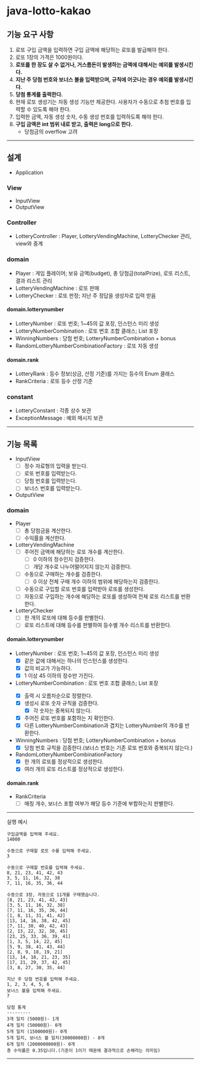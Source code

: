 # java-lotto-kakao

## 기능 요구 사항

1. 로또 구입 금액을 입력하면 구입 금액에 해당하는 로또를 발급해야 한다.
2. 로또 1장의 가격은 1000원이다.
3. __로또를 한 장도 살 수 없거나, 거스름돈이 발생하는 금액에 대해서는 예외를 발생시킨다.__
4. __지난 주 당첨 번호와 보너스 볼을 입력받으며, 규칙에 어긋나는 경우 예외를 발생시킨다.__
5. __당첨 통계를 출력한다.__
6. 현재 로또 생성기는 자동 생성 기능만 제공한다. 사용자가 수동으로 추첨 번호를 입력할 수 있도록 해야 한다. 
7. 입력한 금액, 자동 생성 숫자, 수동 생성 번호를 입력하도록 해야 한다.
8. __구입 금액은 int 범위 내로 받고, 출력은 long으로 한다.__ 
   - 당첨금의 overflow 고려


---
## 설계

- Application

### View
- InputView
- OutputView

### Controller
- LotteryController : Player, LotteryVendingMachine, LotteryChecker 관리, view와 중계

### domain
- Player : 게임 플레이어; 보유 금액(budget), 총 당첨금(totalPrize), 로또 리스트, 결과 리스트 관리
- LotteryVendingMachine : 로또 판매
- LotteryChecker : 로또 판정; 지난 주 정답을 생성자로 입력 받음

#### domain.lotterynumber
- LotteryNumber : 로또 번호; 1~45의 값 포장, 인스턴스 미리 생성
- LotteryNumberCombination : 로또 번호 조합 클래스; List<LotteryNumber> 포장
- WinningNumbers : 당첨 번호; LotteryNumberCombination + bonus
- RandomLotteryNumberCombinationFactory : 로또 자동 생성

#### domain.rank
- LotteryRank : 등수 정보(상금, 산정 기준)를 가지는 등수의 Enum 클래스
- RankCriteria : 로또 등수 산정 기준

### constant
- LotteryConstant : 각종 상수 보관
- ExceptionMessage : 예외 메시지 보관

---

## 기능 목록

- InputView
  - [ ] 정수 자료형의 입력을 받는다.
  - [ ] 로또 번호를 입력받는다.
  - [ ] 당첨 번호를 입력받는다.
  - [ ] 보너스 번호를 입력받는다.
- OutputView

### domain
- Player
  - [ ] 총 당첨금을 계산한다.
  - [ ] 수익률을 계산한다.
- LotteryVendingMachine
  - [ ] 주어진 금액에 해당하는 로또 개수를 계산한다.
    - [ ] 0 이하의 정수인지 검증한다.
    - [ ] 개당 개수로 나누어떨어지지 않는지 검증한다.
  - [ ] 수동으로 구매하는 개수를 검증한다.
    - [ ] 0 이상 전체 구매 개수 이하의 범위에 해당하는지 검증한다.
  - [ ] 수동으로 구입할 로또 번호를 입력받아 로또를 생성한다.
  - [ ] 자동으로 구입하는 개수에 해당하는 로또를 생성하여 전체 로또 리스트를 반환한다.
- LotteryChecker
  - [ ] 한 개의 로또에 대해 등수를 판별한다.
  - [ ] 로또 리스트에 대해 등수를 판별하여 등수별 개수 리스트를 반환한다.

#### domain.lotterynumber
- LotteryNumber : 로또 번호; 1~45의 값 포장, 인스턴스 미리 생성
  - [x] 같은 값에 대해서는 하나의 인스턴스를 생성한다.
  - [x] 값의 비교가 가능하다.
  - [x] 1 이상 45 이하의 정수만 가진다.
- LotteryNumberCombination : 로또 번호 조합 클래스; List<LotteryNumber> 포장
  - [x] 출력 시 오름차순으로 정렬한다.
  - [x] 생성시 로또 숫자 규칙을 검증한다.
    - [x] 각 숫자는 중복되지 않는다.
  - [x] 주어진 로또 번호를 포함하는 지 확인한다.
  - [x] 다른 LotteryNumberCombination과 겹치는 LotteryNumber의 개수를 반환한다.
- WinningNumbers : 당첨 번호; LotteryNumberCombination + bonus
  - [x] 당첨 번호 규칙을 검증한다.(보너스 번호는 기존 로또 번호와 중복되지 않는다.)
- RandomLotteryNumberCombinationFactory
  - [x] 한 개의 로또를 정상적으로 생성한다.
  - [x] 여러 개의 로또 리스트를 정상적으로 생성한다.

#### domain.rank
- RankCriteria
  - [ ] 매칭 개수, 보너스 포함 여부가 해당 등수 기준에 부합하는지 판별한다.

---

실행 예시
```
구입금액을 입력해 주세요.
14000

수동으로 구매할 로또 수를 입력해 주세요.
3

수동으로 구매할 번호를 입력해 주세요.
8, 21, 23, 41, 42, 43
3, 5, 11, 16, 32, 38
7, 11, 16, 35, 36, 44

수동으로 3장, 자동으로 11개를 구매했습니다.
[8, 21, 23, 41, 42, 43]
[3, 5, 11, 16, 32, 38]
[7, 11, 16, 35, 36, 44]
[1, 8, 11, 31, 41, 42]
[13, 14, 16, 38, 42, 45]
[7, 11, 30, 40, 42, 43]
[2, 13, 22, 32, 38, 45]
[23, 25, 33, 36, 39, 41]
[1, 3, 5, 14, 22, 45]
[5, 9, 38, 41, 43, 44]
[2, 8, 9, 18, 19, 21]
[13, 14, 18, 21, 23, 35]
[17, 21, 29, 37, 42, 45]
[3, 8, 27, 30, 35, 44]

지난 주 당첨 번호를 입력해 주세요.
1, 2, 3, 4, 5, 6
보너스 볼을 입력해 주세요.
7

당첨 통계
---------
3개 일치 (5000원)- 1개
4개 일치 (50000원)- 0개
5개 일치 (1500000원)- 0개
5개 일치, 보너스 볼 일치(30000000원) - 0개
6개 일치 (2000000000원)- 0개
총 수익률은 0.35입니다.(기준이 1이기 때문에 결과적으로 손해라는 의미임)
```
---
